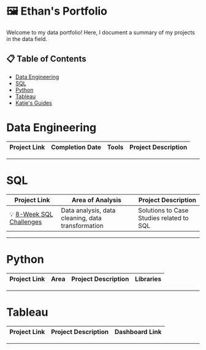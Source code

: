 # 🖼️ Ethan's Portfolio

Welcome to my data portfolio! Here, I document a summary of my projects in the data field.

## 📋 Table of Contents
- [Data Engineering](#data-engineering)
- [SQL](#sql)
- [Python](#python)
- [Tableau](#tableau)
- [Katie's Guides](#katies-guides)

# Data Engineering

| Project Link | Completion Date | Tools | Project Description | 
|---|---|---|---|


***

# SQL

| Project Link | Area of Analysis | Project Description | 
|---|---|---|
| 💡 [8-Week SQL Challenges](https://github.com/ethantsaox/8-Week-SQL-Challenge) | Data analysis, data cleaning, data transformation | Solutions to Case Studies related to SQL

***

# Python

| Project Link | Area | Project Description | Libraries |    
|---|---|---|---|


***

# Tableau

| Project Link | Project Description | Dashboard Link |
|---|---|---|


***

